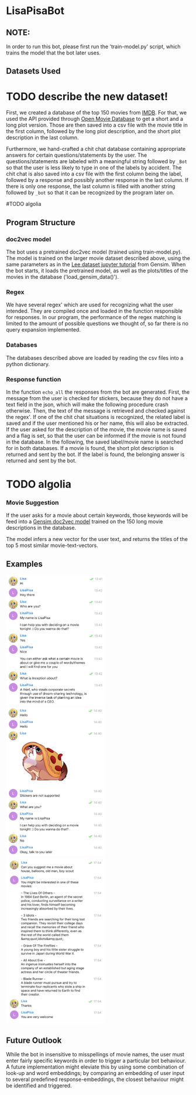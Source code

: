 # LisaPisaBot
## NOTE:
In order to run this bot, please first run the 'train-model.py' script, which trains the model that the bot later uses.

## Datasets Used

# TODO describe the new dataset!

First, we created a database of the top 150 movies from [IMDB](http://www.imdb.com/). For that, we used the API provided through [Open Movie Database](http://www.omdbapi.com/) to get a short and a long plot version. Those are then saved into a csv file with the movie title in the first column, followed by the long plot description, and the short plot description in the last column.

Furthermore, we hand-crafted a chit chat database containing appropriate answers for certain questions/statements by the user. The questions/statements are labeled with a meaningful string followed by `_Bot` so that the user is less likely to type in one of the labels by accident. The chit chat is also saved into a csv file with the first column being the label, followed by a response and possibly another response in the last column. If there is only one response, the last column is filled with another string followed by `_bot` so that it can be recognized by the program later on.

#TODO algolia

## Program Structure
### doc2vec model
The bot uses a pretrained doc2vec model (trained using train-model.py). The model is trained on the larger movie dataset described above, using the same parameters as in the [Lee dataset jupyter tutorial](https://github.com/RaRe-Technologies/gensim/blob/develop/docs/notebooks/doc2vec-lee.ipynb) from Gensim. When the bot starts, it loads the pretrained model, as well as the plots/titles of the movies in the database ('load_gensim_data()'). 

### Regex
We have several regex' which are used for recognizing what the user intended. They are compiled once and loaded in the function responsible for responses. In our program, the performance of the regex matching is limited to the amount of possible questions we thought of, so far there is no query expansion implemented.

### Databases
The databases described above are loaded by reading the csv files into a python dictionary.

### Response function
In the function `echo_all` the responses from the bot are generated. First, the message from the user is checked for stickers, because they do not have a text field in the json, which will make the following procedure crash otherwise. Then, the text of the message is retrieved and checked against the regex'. If one of the chit chat situations is recognized, the related label is saved and if the user mentioned his or her name, this will also be extracted. If the user asked for the description of the movie, the movie name is saved and a flag is set, so that the user can be informed if the movie is not found in the database.
In the following, the saved label/movie name is searched for in both databases. If a movie is found, the short plot description is returned and sent by the bot. If the label is found, the belonging answer is returned and sent by the bot.

# TODO algolia

### Movie Suggestion
If the user asks for a movie about certain keywords, those keywords will be feed into a [Gensim doc2vec model](https://radimrehurek.com/gensim/models/doc2vec.html) trained on the 150 long movie descriptions in the database.

The model infers a new vector for the user text, and returns the titles of the top 5 most similar movie-text-vectors.

## Examples
<img src="https://github.com/lgoerke/LisaPisaBot/blob/master/figures/screenshot01.png" width="270" alt="Small Conversation Example"> 
<img src="https://github.com/lgoerke/LisaPisaBot/blob/master/figures/screenshot02.png" width="270" alt="Small Conversation Example">
<img src="https://github.com/lgoerke/LisaPisaBot/blob/master/figures/screenshot42.png" width="270" alt="Small Conversation Example">

## Future Outlook
While the bot in insensitive to misspellings of movie names, the user must enter fairly specific keywords in order to trigger a particular bot behaviour. A future implementation might eleviate this by using some combination of look-up and word embeddings; by comparing an embedding of user input to several predefined response-embeddings, the closest behaviour might be identified and triggered.
